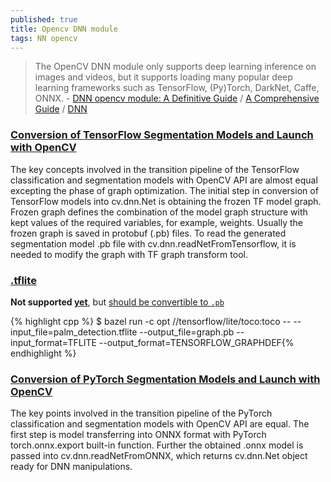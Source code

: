 ```yaml
---
published: true
title: Opencv DNN module
tags: NN opencv
---
```

> The OpenCV DNN module only supports deep learning inference on images and videos, but it supports loading many popular deep learning frameworks such as TensorFlow, (Py)Torch, DarkNet, Caffe, ONNX. - [DNN opencv module: A Definitive Guide](https://learnopencv.com/deep-learning-with-opencvs-dnn-module-a-definitive-guide/) / [A Comprehensive Guide](https://bleedai.com/deep-learning-with-opencv-dnn-module-a-comprehensive-guide/) /  [DNN](https://docs.opencv.org/4.x/d2/d58/tutorial_table_of_content_dnn.html)

### [Conversion of TensorFlow Segmentation Models and Launch with OpenCV](https://docs.opencv.org/4.x/dc/db4/tf_segm_tutorial_dnn_conversion.html) 

The key concepts involved in the transition pipeline of the TensorFlow classification and segmentation models with OpenCV API are almost equal excepting the phase of graph optimization. The initial step in conversion of TensorFlow models into cv.dnn.Net is obtaining the frozen TF model graph. Frozen graph defines the combination of the model graph structure with kept values of the required variables, for example, weights. Usually the frozen graph is saved in protobuf (.pb) files. To read the generated segmentation model .pb file with cv.dnn.readNetFromTensorflow, it is needed to modify the graph with TF graph transform tool.

### [.tflite](https://github.com/opencv/opencv/issues/13918)

**Not supported [yet](https://github.com/opencv/opencv/wiki/OE-35.-TFLite-support)**, but [should be convertible to `.pb`](https://github.com/opencv/opencv/issues/13918#issuecomment-763715736)

{% highlight cpp %}
$ bazel run -c opt //tensorflow/lite/toco:toco -- --input_file=palm_detection.tflite --output_file=graph.pb --input_format=TFLITE --output_format=TENSORFLOW_GRAPHDEF{% endhighlight %}

### [Conversion of PyTorch Segmentation Models and Launch with OpenCV ](https://docs.opencv.org/4.x/d7/d9a/pytorch_segm_tutorial_dnn_conversion.html)

The key points involved in the transition pipeline of the PyTorch classification and segmentation models with OpenCV API are equal. The first step is model transferring into ONNX format with PyTorch torch.onnx.export built-in function. Further the obtained .onnx model is passed into cv.dnn.readNetFromONNX, which returns cv.dnn.Net object ready for DNN manipulations.
